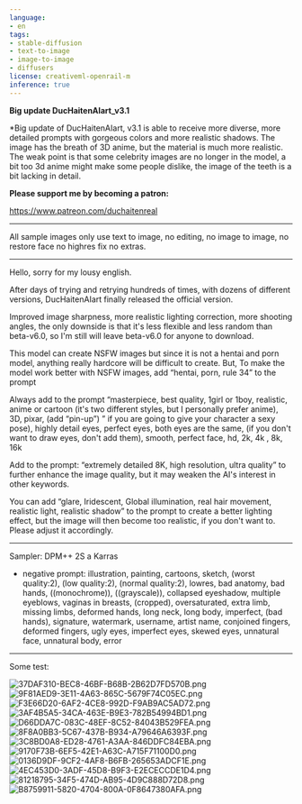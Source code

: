 ```yaml
---
language:
- en
tags:
- stable-diffusion
- text-to-image
- image-to-image
- diffusers
license: creativeml-openrail-m
inference: true
---
```


**Big update DucHaitenAIart_v3.1**

*Big update of DucHaitenAIart, v3.1 is able to receive more diverse, more detailed prompts with gorgeous colors and more realistic shadows.  The image has the breath of 3D anime, but the material is much more realistic.  The weak point is that some celebrity images are no longer in the model, a bit too 3d anime might make some people dislike, the image of the teeth is a bit lacking in detail.

**Please support me by becoming a patron:**

https://www.patreon.com/duchaitenreal

*****

All sample images only use text to image, no editing, no image to image, no restore face no highres fix no extras.

*****

Hello, sorry for my lousy english.

After days of trying and retrying hundreds of times, with dozens of different versions, DucHaitenAIart finally released the official version.

Improved image sharpness, more realistic lighting correction, more shooting angles, the only downside is that it's less flexible and less random than beta-v6.0, so I'm still will leave beta-v6.0 for anyone to download.

This model can create NSFW images but since it is not a hentai and porn model, anything really hardcore will be difficult to create. But, To make the model work better with NSFW images, add “hentai, porn, rule 34” to the prompt

Always add to the prompt “masterpiece, best quality, 1girl or 1boy, realistic, anime or cartoon (it's two different styles, but I personally prefer anime), 3D, pixar, (add “pin-up”) ” if you are going to give your character a sexy pose), highly detail eyes, perfect eyes, both eyes are the same, (if you don't want to draw eyes, don't add them), smooth, perfect face, hd, 2k, 4k , 8k, 16k

Add to the prompt: “extremely detailed 8K, high resolution, ultra quality” to further enhance the image quality, but it may weaken the AI's interest in other keywords.

You can add “glare, Iridescent, Global illumination, real hair movement, realistic light, realistic shadow” to the prompt to create a better lighting effect, but the image will then become too realistic, if you don't want to. Please adjust it accordingly.


*****


Sampler: DPM++ 2S a Karras


 + negative prompt:
illustration, painting, cartoons, sketch, (worst quality:2), (low quality:2), (normal quality:2), lowres, bad anatomy, bad hands, ((monochrome)), ((grayscale)), collapsed eyeshadow, multiple eyeblows, vaginas in breasts, (cropped), oversaturated, extra limb, missing limbs, deformed hands, long neck, long body, imperfect, (bad hands), signature, watermark, username, artist name, conjoined fingers, deformed fingers, ugly eyes, imperfect eyes, skewed eyes, unnatural face, unnatural body, error


*****


Some test:

![37DAF310-BEC8-46BF-B68B-2B62D7FD570B.png](https://s3.amazonaws.com/moonup/production/uploads/630b58b279d18d5e53e3a5a9/jQ46etkANhUUtz_uYQyR-.png)
![9F81AED9-3E11-4A63-865C-5679F74C05EC.png](https://s3.amazonaws.com/moonup/production/uploads/630b58b279d18d5e53e3a5a9/jAGcOQ0UowwqRchlM96dX.png)
![F3E66D20-6AF2-4CE8-992D-F9AB9AC5AD72.png](https://s3.amazonaws.com/moonup/production/uploads/630b58b279d18d5e53e3a5a9/ODtYR7NENJOPQkyE6u_Si.png)
![3AF4B5A5-34CA-463E-B9E3-782B54994BD1.png](https://s3.amazonaws.com/moonup/production/uploads/630b58b279d18d5e53e3a5a9/sUWm2K5SDepcr77uBwJWL.png)
![D66DDA7C-083C-48EF-8C52-84043B529FEA.png](https://s3.amazonaws.com/moonup/production/uploads/630b58b279d18d5e53e3a5a9/5qE_HgiZPKzTEZIluLSYG.png)
![8F8A0BB3-5C67-437B-B934-A79646A6393F.png](https://s3.amazonaws.com/moonup/production/uploads/630b58b279d18d5e53e3a5a9/D9F9oVbp-FNk3PUSVJb0X.png)
![3C8BD0A8-ED28-4761-A3AA-846DDFC84EBA.png](https://s3.amazonaws.com/moonup/production/uploads/630b58b279d18d5e53e3a5a9/50JoUeFchiV04cJk6g_5d.png)
![9170F73B-6EF5-42E1-A63C-A715F71100D0.png](https://s3.amazonaws.com/moonup/production/uploads/630b58b279d18d5e53e3a5a9/jBDzWnSJjyafeJFryjTYF.png)
![0136D9DF-9CF2-4AF8-B6FB-265653ADCF1E.png](https://s3.amazonaws.com/moonup/production/uploads/630b58b279d18d5e53e3a5a9/YyxzXcbAHyRLiyDX8TNuS.png)
![4EC453D0-3ADF-45D8-B9F3-E2ECECCDE1D4.png](https://s3.amazonaws.com/moonup/production/uploads/630b58b279d18d5e53e3a5a9/Lbef0zbfrvHD1pQA9Eltf.png)
![81218795-34F5-474D-AB95-4D9C888D72D8.png](https://s3.amazonaws.com/moonup/production/uploads/630b58b279d18d5e53e3a5a9/uBTH9T77fKGINCLPpeXWH.png)
![B8759911-5820-4704-800A-0F8647380AFA.png](https://s3.amazonaws.com/moonup/production/uploads/630b58b279d18d5e53e3a5a9/20qL2iMQA-mnCDLo084Fe.png)
